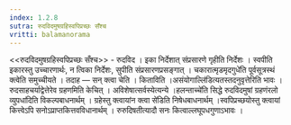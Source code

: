 ```yaml
---
index: 1.2.8
sutra: रुदविदमुषग्रहिस्वपिप्रच्छः सँश्च
vritti: balamanorama
---
```


<<रुदविदमुषग्रहिस्वपिप्रच्छः सँश्च>> - रुदविद । इका निर्देशात् संप्रसारणे गृहीति निर्देशः । स्वपीति इकारस्तु उच्चारणार्थः, न त्विका निर्देशः, सुपीति संप्रसारणप्रसङ्गात् । चकारात्मृडमृदगुधे॑ति पूर्वसूत्रस्थं क्त्वेति समुच्चीयते । तदाह  —  सन् क्त्वा चेति । किताविति ।असंयोगाल्लि॑डित्यतस्तदनुवृत्तेरिति भावः । रुदसाहचर्याद्वेत्तेरेव ग्रहणमिति केचित् । अविशेषात्सर्वस्येत्यन्ये ।हलन्ताच्चे॑ति सिद्धे रुदविदमुषां ग्रहणंरलो व्युपधा॑दिति विकल्पबाधनार्थम् । ग्रहेस्तु क्त्वायांन क्त्वा से॑डिति निषेधबाधनार्थम् ।स्वपिप्रच्छयोस्तु क्त्वायां कित्त्वेऽपि सनोऽप्राप्तकित्तवविधानार्थम् । रुरुदिषतीत्यादौ सनः कित्वाल्लघूपधगुणाऽभावः ।
